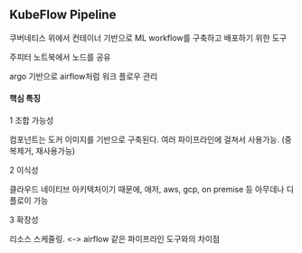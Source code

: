 
## KubeFlow Pipeline

쿠버네티스 위에서 컨테이너 기반으로 ML workflow를 구축하고 배포하기 위한 도구

주피터 노트북에서 노드를 공유

argo 기반으로 airflow처럼 워크 플로우 관리



#### 핵심 특징

1 조합 가능성

컴포넌트는 도커 이미지를 기반으로 구축된다. 여러 파이프라인에 걸쳐서 사용가능. (중복제거, 재사용가능)

2 이식성

클라우드 네이티브 아키텍처이기 때문에, 애저, aws, gcp, on premise 등 아무데나 디플로이 가능

3 확장성

리소스 스케줄링. <-> airflow 같은 파이프라인 도구와의 차이점
